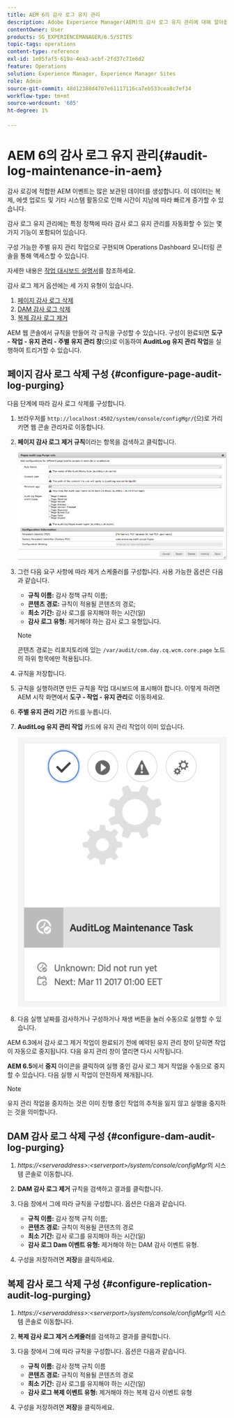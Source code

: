 ```yaml
---
title: AEM 6의 감사 로그 유지 관리
description: Adobe Experience Manager(AEM)의 감사 로그 유지 관리에 대해 알아봅니다.
contentOwner: User
products: SG_EXPERIENCEMANAGER/6.5/SITES
topic-tags: operations
content-type: reference
exl-id: 1e05faf5-619a-4ea3-acbf-2fd37c71e6d2
feature: Operations
solution: Experience Manager, Experience Manager Sites
role: Admin
source-git-commit: 48d12388d4707e61117116ca7eb533cea8c7ef34
workflow-type: tm+mt
source-wordcount: '605'
ht-degree: 1%

---
```


# AEM 6의 감사 로그 유지 관리{#audit-log-maintenance-in-aem}

감사 로깅에 적합한 AEM 이벤트는 많은 보관된 데이터를 생성합니다. 이 데이터는 복제, 에셋 업로드 및 기타 시스템 활동으로 인해 시간이 지남에 따라 빠르게 증가할 수 있습니다.

감사 로그 유지 관리에는 특정 정책에 따라 감사 로그 유지 관리를 자동화할 수 있는 몇 가지 기능이 포함되어 있습니다.

구성 가능한 주별 유지 관리 작업으로 구현되며 Operations Dashboard 모니터링 콘솔을 통해 액세스할 수 있습니다.

자세한 내용은 [작업 대시보드 설명서](/help/sites-administering/operations-dashboard.md)를 참조하세요.

감사 로그 제거 옵션에는 세 가지 유형이 있습니다.

1. [페이지 감사 로그 삭제](/help/sites-administering/operations-audit-log.md#configure-page-audit-log-purging)
1. [DAM 감사 로그 삭제](/help/sites-administering/operations-audit-log.md#configure-dam-audit-log-purging)
1. [복제 감사 로그 제거](/help/sites-administering/operations-audit-log.md#configure-replication-audit-log-purging)

AEM 웹 콘솔에서 규칙을 만들어 각 규칙을 구성할 수 있습니다. 구성이 완료되면 **도구 - 작업 - 유지 관리 - 주별 유지 관리 창**(으)로 이동하여 **AuditLog 유지 관리 작업**&#x200B;을 실행하여 트리거할 수 있습니다.

## 페이지 감사 로그 삭제 구성 {#configure-page-audit-log-purging}

다음 단계에 따라 감사 로그 삭제를 구성합니다.

1. 브라우저를 `http://localhost:4502/system/console/configMgr/`(으)로 가리키면 웹 콘솔 관리자로 이동합니다.

1. **페이지 감사 로그 제거 규칙**&#x200B;이라는 항목을 검색하고 클릭합니다.

   ![chlimage_1-365](assets/chlimage_1-365.png)

1. 그런 다음 요구 사항에 따라 제거 스케줄러를 구성합니다. 사용 가능한 옵션은 다음과 같습니다.

   * **규칙 이름:** 감사 정책 규칙 이름;
   * **콘텐츠 경로:** 규칙이 적용될 콘텐츠의 경로;
   * **최소 기간:** 감사 로그를 유지해야 하는 시간(일)
   * **감사 로그 유형:** 제거해야 하는 감사 로그 유형입니다.

   >[!NOTE]
   >
   >콘텐츠 경로는 리포지토리에 있는 `/var/audit/com.day.cq.wcm.core.page` 노드의 하위 항목에만 적용됩니다.

1. 규칙을 저장합니다.
1. 규칙을 실행하려면 만든 규칙을 작업 대시보드에 표시해야 합니다. 이렇게 하려면 AEM 시작 화면에서 **도구 - 작업 - 유지 관리**&#x200B;로 이동하세요.

1. **주별 유지 관리 기간** 카드를 누릅니다.

1. **AuditLog 유지 관리 작업** 카드에 유지 관리 작업이 이미 있습니다.

   ![chlimage_1-366](assets/chlimage_1-366.png)

1. 다음 실행 날짜를 검사하거나 구성하거나 재생 버튼을 눌러 수동으로 실행할 수 있습니다.

AEM 6.3에서 감사 로그 제거 작업이 완료되기 전에 예약된 유지 관리 창이 닫히면 작업이 자동으로 중지됩니다. 다음 유지 관리 창이 열리면 다시 시작됩니다.

**AEM 6.5**&#x200B;에서 **중지** 아이콘을 클릭하여 실행 중인 감사 로그 제거 작업을 수동으로 중지할 수 있습니다. 다음 실행 시 작업이 안전하게 재개됩니다.

>[!NOTE]
>
>유지 관리 작업을 중지하는 것은 이미 진행 중인 작업의 추적을 잃지 않고 실행을 중지하는 것을 의미합니다.

## DAM 감사 로그 삭제 구성 {#configure-dam-audit-log-purging}

1. *https://&lt;serveraddress>:&lt;serverport>/system/console/configMgr*&#x200B;의 시스템 콘솔로 이동합니다.
1. **DAM 감사 로그 제거** 규칙을 검색하고 결과를 클릭합니다.
1. 다음 창에서 그에 따라 규칙을 구성합니다. 옵션은 다음과 같습니다.

   * **규칙 이름:** 감사 정책 규칙 이름;
   * **콘텐츠 경로:** 규칙이 적용될 콘텐츠의 경로
   * **최소 기간:** 감사 로그를 유지해야 하는 시간(일)
   * **감사 로그 Dam 이벤트 유형:** 제거해야 하는 DAM 감사 이벤트 유형.

1. 구성을 저장하려면 **저장**&#x200B;을 클릭하세요.

## 복제 감사 로그 삭제 구성  {#configure-replication-audit-log-purging}

1. *https://&lt;serveraddress>:&lt;serverport>/system/console/configMgr*&#x200B;의 시스템 콘솔로 이동합니다.
1. **복제 감사 로그 제거 스케줄러**&#x200B;를 검색하고 결과를 클릭합니다.
1. 다음 창에서 그에 따라 규칙을 구성합니다. 옵션은 다음과 같습니다.

   * **규칙 이름:** 감사 정책 규칙 이름
   * **콘텐츠 경로:** 규칙이 적용될 콘텐츠의 경로
   * **최소 기간:** 감사 로그를 유지해야 하는 시간(일)
   * **감사 로그 복제 이벤트 유형:** 제거해야 하는 복제 감사 이벤트 유형

1. 구성을 저장하려면 **저장**&#x200B;을 클릭하세요.
